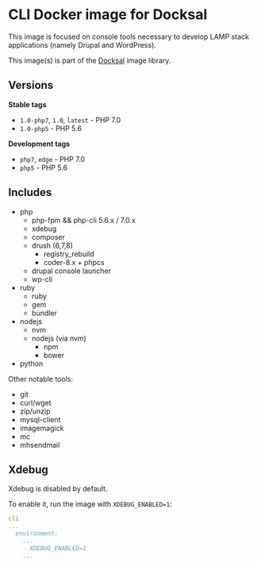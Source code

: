 # CLI Docker image for Docksal

This image is focused on console tools necessary to develop LAMP stack applications (namely Drupal and WordPress).

This image(s) is part of the [Docksal](http://docksal.io) image library.

## Versions

**Stable tags**

- `1.0-php7`, `1.0`, `latest` - PHP 7.0
- `1.0-php5` - PHP 5.6

**Development tags**

- `php7`, `edge` - PHP 7.0
- `php5` - PHP 5.6

## Includes

- php
  - php-fpm && php-cli 5.6.x / 7.0.x
  - xdebug
  - composer
  - drush (6,7,8)
    - registry_rebuild
    - coder-8.x + phpcs
  - drupal console launcher
  - wp-cli
- ruby
  - ruby
  - gem
  - bundler
- nodejs
  - nvm
  - nodejs (via nvm)
    - npm
    - bower
- python

Other notable tools:

- git
- curl/wget
- zip/unzip
- mysql-client
- imagemagick
- mc
- mhsendmail

## Xdebug

Xdebug is disabled by default.

To enable it, run the image with `XDEBUG_ENABLED=1`:

```yml
cli
...
  environment:
    ...
    - XDEBUG_ENABLED=1
    ...
```
